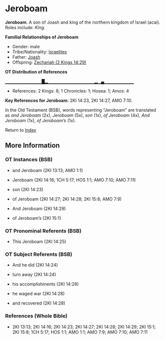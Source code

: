 # Jeroboam
**Jeroboam**. 
A son of Joash and king of the northern kingdom of Israel (acai). 
Roles include: 
_King_. 




**Familial Relationships of Jeroboam**


* Gender: male
* Tribe/Nationality: [Israelites](../../../groups/md/acai/Israel.md)
* Father: [Joash](Joash.4.md)
* Offspring: [Zechariah (2 Kings 14:29)](Zechariah.3.md)


**OT Distribution of References**

▁▁▁▁▁▁▁▁▁▁▁█▂▁▁▁▁▁▁▁▁▁▁▁▁▁▁▂▁▄▁▁▁▁▁▁▁▁▁
* References: 2 Kings: 8; 1 Chronicles: 1; Hosea: 1; Amos: 4



**Key References for Jeroboam**: 
2KI 14:23, 2KI 14:27, AMO 7:10. 


In the Old Testament (BSB), words representing “Jeroboam” are translated as 
*and Jeroboam* (2x), *Jeroboam* (5x), *son* (1x), *of Jeroboam* (4x), *And Jeroboam* (1x), *of Jeroboam’s* (1x). 




Return to [Index](00-Index.md)

## More Information

### OT Instances (BSB)

* and Jeroboam (2KI 13:13; AMO 1:1)

* Jeroboam (2KI 14:16; 1CH 5:17; HOS 1:1; AMO 7:10; AMO 7:11)

* son (2KI 14:23)

* of Jeroboam (2KI 14:27; 2KI 14:28; 2KI 15:8; AMO 7:9)

* And Jeroboam (2KI 14:29)

* of Jeroboam’s (2KI 15:1)



### OT Pronominal Referents (BSB)

* This Jeroboam (2KI 14:25)



### OT Subject Referents (BSB)

* And he did (2KI 14:24)

* turn away (2KI 14:24)

* his accomplishments (2KI 14:28)

* he waged war (2KI 14:28)

* and recovered (2KI 14:28)



### References (Whole Bible)

* 2KI 13:13; 2KI 14:16; 2KI 14:23; 2KI 14:27; 2KI 14:28; 2KI 14:29; 2KI 15:1; 2KI 15:8; 1CH 5:17; HOS 1:1; AMO 1:1; AMO 7:9; AMO 7:10; AMO 7:11



